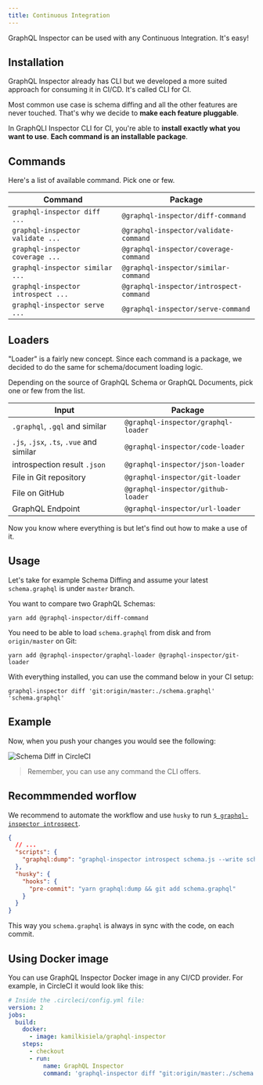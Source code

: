 ```yaml
---
title: Continuous Integration
---
```


GraphQL Inspector can be used with any Continuous Integration. It's easy!

## Installation

GraphQL Inspector already has CLI but we developed a more suited approach for consuming it in CI/CD.
It's called CLI for CI.

Most common use case is schema diffing and all the other features are never touched. That's why we decide to **make each feature pluggable**.

In GraphQLI Inspector CLI for CI, you're able to **install exactly what you want to use**. **Each command is an installable package**.

## Commands

Here's a list of available command. Pick one or few.

| Command                            | Package                                 |
| ---------------------------------- | --------------------------------------- |
| `graphql-inspector diff ...`       | `@graphql-inspector/diff-command`       |
| `graphql-inspector validate ...`   | `@graphql-inspector/validate-command`   |
| `graphql-inspector coverage ...`   | `@graphql-inspector/coverage-command`   |
| `graphql-inspector similar ...`    | `@graphql-inspector/similar-command`    |
| `graphql-inspector introspect ...` | `@graphql-inspector/introspect-command` |
| `graphql-inspector serve ...`      | `@graphql-inspector/serve-command`      |

## Loaders

"Loader" is a fairly new concept. Since each command is a package, we decided to do the same for schema/document loading logic.

Depending on the source of GraphQL Schema or GraphQL Documents, pick one or few from the list.

| Input                                    | Package                             |
| ---------------------------------------- | ----------------------------------- |
| `.graphql`, `.gql` and similar           | `@graphql-inspector/graphql-loader` |
| `.js`, `.jsx`, `.ts`, `.vue` and similar | `@graphql-inspector/code-loader`    |
| introspection result `.json`             | `@graphql-inspector/json-loader`    |
| File in Git repository                   | `@graphql-inspector/git-loader`     |
| File on GitHub                           | `@graphql-inspector/github-loader`  |
| GraphQL Endpoint                         | `@graphql-inspector/url-loader`     |


Now you know where everything is but let's find out how to make a use of it.

## Usage

Let's take for example Schema Diffing and assume your latest `schema.graphql` is under `master` branch.

You want to compare two GraphQL Schemas:

    yarn add @graphql-inspector/diff-command

You need to be able to load `schema.graphql` from disk and from `origin/master` on Git:

    yarn add @graphql-inspector/graphql-loader @graphql-inspector/git-loader

With everything installed, you can use the command below in your CI setup:

    graphql-inspector diff 'git:origin/master:./schema.graphql' 'schema.graphql'

## Example

Now, when you push your changes you would see the following:

![Schema Diff in CircleCI](/img/ci/diff.jpg)

> Remember, you can use any command the CLI offers.

## Recommmended worflow

We recommend to automate the workflow and use `husky` to run [`$ graphql-inspector introspect`](../essentials/introspect).

```json
{
  // ...
  "scripts": {
    "graphql:dump": "graphql-inspector introspect schema.js --write schema.graphql"
  },
  "husky": {
    "hooks": {
      "pre-commit": "yarn graphql:dump && git add schema.graphql"
    }
  }
}
```

This way you `schema.graphql` is always in sync with the code, on each commit.

## Using Docker image 

You can use GraphQL Inspector Docker image in any CI/CD provider. For example, in CircleCI it would look like this:

```yaml
# Inside the .circleci/config.yml file:
version: 2
jobs:
  build:
    docker:
      - image: kamilkisiela/graphql-inspector
    steps:
      - checkout
      - run:
          name: GraphQL Inspector
          command: 'graphql-inspector diff "git:origin/master:./schema.graphql" "schema.graphql"'
```

